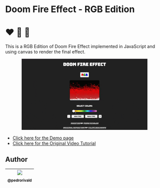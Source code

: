 # Doom Fire Effect - RGB Edition 
# :heart: :green_heart: :blue_heart:
This is a RGB Edition of Doom Fire Effect implemented in JavaScript and using canvas to render the final effect.

<p align="center">
  <a href="https://github.com/pedrorivald/fire-rgb-canvas/blob/master/fire-rgb.gif">
    <img src="https://github.com/pedrorivald/fire-rgb-canvas/blob/master/fire-rgb.gif" width="400">
  </a>
</p>

- [Click here for the Demo page](https://pedrorivald.github.io/fire-rgb-canvas/)
- [Click here for the Original Video Tutorial](https://www.youtube.com/watch?v=HCjDjsHPOco)

## Author

| [<img src="https://avatars2.githubusercontent.com/u/61600036?s=150&u=3ac690ed826fc73ec79c08d70e8c77e0efdc5d5b&v=4"><br><sub>@pedrorivald</sub>](https://github.com/pedrorivald) |
| :---: |
